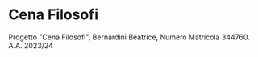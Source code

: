 # Cena Filosofi
Progetto "Cena Filosofi", Bernardini Beatrice, Numero Matricola 344760.
A.A. 2023/24
